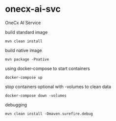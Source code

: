 # onecx-ai-svc
OneCx AI Service

build standard image
```
mvn clean install
```

build native image
```
mvn package -Pnative
```

using docker-compose to start containers

```
docker-compose up
```

stop containers optional with -volumes to clean data

```
docker-compose down -volumes
```


debugging
```
mvn clean install -Dmaven.surefire.debug
```
